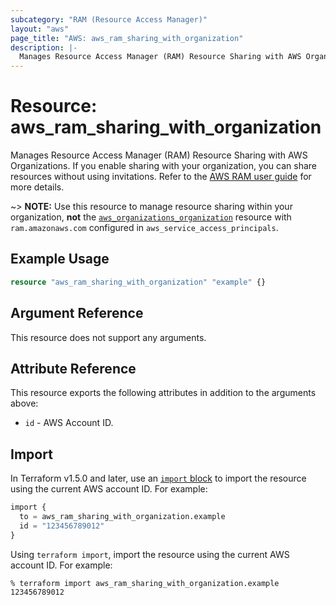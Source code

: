 ```yaml
---
subcategory: "RAM (Resource Access Manager)"
layout: "aws"
page_title: "AWS: aws_ram_sharing_with_organization"
description: |-
  Manages Resource Access Manager (RAM) Resource Sharing with AWS Organizations.
---
```


# Resource: aws_ram_sharing_with_organization

Manages Resource Access Manager (RAM) Resource Sharing with AWS Organizations. If you enable sharing with your organization, you can share resources without using invitations. Refer to the [AWS RAM user guide](https://docs.aws.amazon.com/ram/latest/userguide/getting-started-sharing.html#getting-started-sharing-orgs) for more details.

~> **NOTE:** Use this resource to manage resource sharing within your organization, **not** the [`aws_organizations_organization`](organizations_organization.html) resource with `ram.amazonaws.com` configured in `aws_service_access_principals`.

## Example Usage

```terraform
resource "aws_ram_sharing_with_organization" "example" {}
```

## Argument Reference

This resource does not support any arguments.

## Attribute Reference

This resource exports the following attributes in addition to the arguments above:

* `id` - AWS Account ID.

## Import

In Terraform v1.5.0 and later, use an [`import` block](https://developer.hashicorp.com/terraform/language/import) to import the resource using the current AWS account ID. For example:

```terraform
import {
  to = aws_ram_sharing_with_organization.example
  id = "123456789012"
}
```

Using `terraform import`, import the resource using the current AWS account ID. For example:

```console
% terraform import aws_ram_sharing_with_organization.example 123456789012
```
